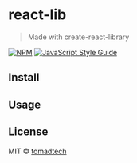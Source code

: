 
# react-lib

> Made with create-react-library

[![NPM](https://img.shields.io/npm/v/react-lib.svg)](https://www.npmjs.com/package/react-lib) [![JavaScript Style Guide](https://img.shields.io/badge/code_style-standard-brightgreen.svg)](https://standardjs.com)

## Install


## Usage



## License

MIT © [tomadtech](https://github.com/tporst)
